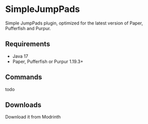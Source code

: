 # SimpleJumpPads

Simple JumpPads plugin, optimized for the latest version of Paper, Pufferfish and Purpur.

## Requirements
- Java 17
- Paper, Pufferfish or Purpur 1.19.3+


## Commands

todo

## Downloads

Download it from Modrinth
